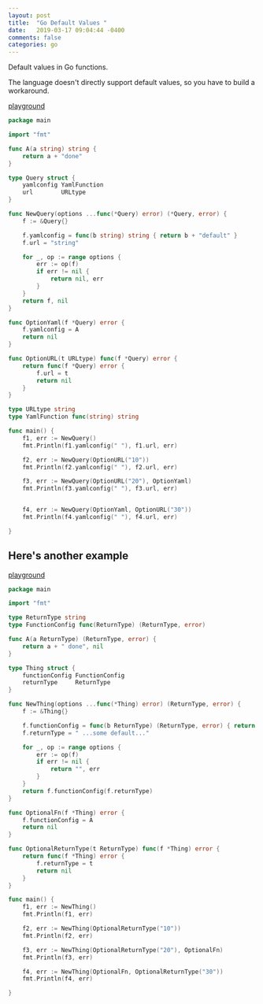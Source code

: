 ```yaml
---
layout: post
title:  "Go Default Values "
date:   2019-03-17 09:04:44 -0400 
comments: false
categories: go
---
```


Default values in Go functions.

The language doesn't directly
support default values, so you have to build a workaround.


[playground](https://play.golang.org/p/gE9Ma8jPrVN)
```go
package main

import "fmt"

func A(a string) string {
	return a + "done"
}

type Query struct {
	yamlconfig YamlFunction
	url        URLtype
}

func NewQuery(options ...func(*Query) error) (*Query, error) {
	f := &Query{}

	f.yamlconfig = func(b string) string { return b + "default" }
	f.url = "string"

	for _, op := range options {
		err := op(f)
		if err != nil {
			return nil, err
		}
	}
	return f, nil
}

func OptionYaml(f *Query) error {
	f.yamlconfig = A
	return nil
}

func OptionURL(t URLtype) func(f *Query) error {
	return func(f *Query) error {
		f.url = t
		return nil
	}
}

type URLtype string
type YamlFunction func(string) string

func main() {
	f1, err := NewQuery()
	fmt.Println(f1.yamlconfig(" "), f1.url, err)

	f2, err := NewQuery(OptionURL("10"))
	fmt.Println(f2.yamlconfig(" "), f2.url, err)

	f3, err := NewQuery(OptionURL("20"), OptionYaml)
	fmt.Println(f3.yamlconfig(" "), f3.url, err)


	f4, err := NewQuery(OptionYaml, OptionURL("30"))
	fmt.Println(f4.yamlconfig(" "), f4.url, err)

}


```

## Here's another example

[playground](https://play.golang.org/p/1Hat45X_7ky)
```go
package main

import "fmt"

type ReturnType string
type FunctionConfig func(ReturnType) (ReturnType, error)

func A(a ReturnType) (ReturnType, error) {
	return a + " done", nil
}

type Thing struct {
	functionConfig FunctionConfig
	returnType     ReturnType
}

func NewThing(options ...func(*Thing) error) (ReturnType, error) {
	f := &Thing{}

	f.functionConfig = func(b ReturnType) (ReturnType, error) { return b + "  default", nil }
	f.returnType = " ...some default..."

	for _, op := range options {
		err := op(f)
		if err != nil {
			return "", err
		}
	}
	return f.functionConfig(f.returnType)
}

func OptionalFn(f *Thing) error {
	f.functionConfig = A
	return nil
}

func OptionalReturnType(t ReturnType) func(f *Thing) error {
	return func(f *Thing) error {
		f.returnType = t
		return nil
	}
}

func main() {
	f1, err := NewThing()
	fmt.Println(f1, err)

	f2, err := NewThing(OptionalReturnType("10"))
	fmt.Println(f2, err)

	f3, err := NewThing(OptionalReturnType("20"), OptionalFn)
	fmt.Println(f3, err)

	f4, err := NewThing(OptionalFn, OptionalReturnType("30"))
	fmt.Println(f4, err)

}


```



<div id="fb-root"></div>
<script>(function(d, s, id) {
  var js, fjs = d.getElementsByTagName(s)[0];
  if (d.getElementById(id)) return;
  js = d.createElement(s); js.id = id;
  js.src = "//connect.facebook.net/en_US/sdk.js#xfbml=1&version=v2.8&appId=671657696349259";
  fjs.parentNode.insertBefore(js, fjs);
}(document, 'script', 'facebook-jssdk'));</script>


<!--  Enter text below, if you want -->


<div class="fb-comments"  data-numposts="5"></div>






